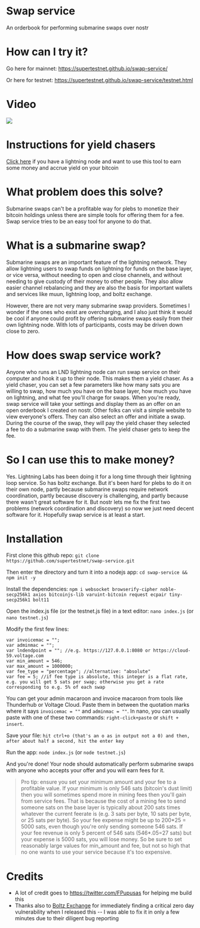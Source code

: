 # Swap service
An orderbook for performing submarine swaps over nostr

# How can I try it?

Go here for mainnet: https://supertestnet.github.io/swap-service/

Or here for testnet: https://supertestnet.github.io/swap-service/testnet.html

# Video

[![](https://supertestnet.github.io/swap-service/swap-service-screenshot-with-youtube-logo.png)](https://www.youtube.com/watch?v=mVWufwzQ_RI)

# Instructions for yield chasers

[Click here](#installation) if you have a lightning node and want to use this tool to earn some money and accrue yield on your bitcoin

# What problem does this solve?

Submarine swaps can't be a profitable way for plebs to monetize their bitcoin holdings unless there are simple tools for offering them for a fee. Swap service tries to be an easy tool for anyone to do that.

# What is a submarine swap?

Submarine swaps are an important feature of the lightning network. They allow lightning users to swap funds on lightning for funds on the base layer, or vice versa, without needing to open and close channels, and without needing to give custody of their money to other people. They also allow easier channel rebalancing and they are also the basis for important wallets and services like muun, lightning loop, and boltz exchange.

However, there are not very many submarine swap providers. Sometimes I wonder if the ones who exist are overcharging, and I also just think it would be cool if anyone could profit by offering submarine swaps easily from their own lightning node. With lots of participants, costs may be driven down close to zero.

# How does swap service work?

Anyone who runs an LND lightning node can run swap service on their computer and hook it up to their node. This makes them a yield chaser. As a yield chaser, you can set a few parameters like how many sats you are willing to swap, how much you have on the base layer, how much you have on lightning, and what fee you'll charge for swaps. When you're ready, swap service will take your settings and display them as an offer on an open orderbook I created on nostr. Other folks can visit a simple website to view everyone's offers. They can also select an offer and initiate a swap. During the course of the swap, they will pay the yield chaser they selected a fee to do a submarine swap with them. The yield chaser gets to keep the fee.

# So I can use this to make money?

Yes. Lightning Labs has been doing it for a long time through their lightning loop service. So has boltz exchange. But it's been hard for plebs to do it on their own node, partly because submarine swaps require network coordination, partly because discovery is challenging, and partly because there wasn't great software for it. But nostr lets me fix the first two problems (network coordination and discovery) so now we just need decent software for it. Hopefully swap service is at least a start.

# Installation

First clone this github repo: `git clone https://github.com/supertestnet/swap-service.git`

Then enter the directory and turn it into a nodejs app: `cd swap-service && npm init -y`

Install the dependencies: `npm i websocket browserify-cipher noble-secp256k1 axios bitcoinjs-lib varuint-bitcoin request ecpair tiny-secp256k1 bolt11`

Open the index.js file (or the testnet.js file) in a text editor: `nano index.js` (or `nano testnet.js`)

Modify the first few lines:

```
var invoicemac = "";
var adminmac = "";
var lndendpoint = ""; //e.g. https://127.0.0.1:8080 or https://cloud-59.voltage.com
var min_amount = 546;
var max_amount = 1000000;
var fee_type = "percentage"; //alternative: "absolute"
var fee = 5; //if fee type is absolute, this integer is a flat rate, e.g. you will get 5 sats per swap; otherwise you get a rate corresponding to e.g. 5% of each swap
```

You can get your admin macaroon and invoice macaroon from tools like Thunderhub or Voltage Cloud. Paste them in between the quotation marks where it says `invoicemac = ""` and `adminmac = ""`. In nano, you can usually paste with one of these two commands: `right-click+paste` or `shift + insert`.

Save your file: `hit ctrl+o (that's an o as in output not a 0) and then, after about half a second, hit the enter key`

Run the app: `node index.js` (or `node testnet.js`)

And you're done! Your node should automatically perform submarine swaps with anyone who accepts your offer and you will earn fees for it.

> Pro tip: ensure you set your minimum amount and your fee to a profitable value. If your minimum is only 546 sats (bitcoin's dust limit) then you will sometimes spend more in mining fees then you'll gain from service fees. That is because the cost of a mining fee to send someone sats on the base layer is typically about 200 sats times whatever the current feerate is (e.g. 3 sats per byte, 10 sats per byte, or 25 sats per byte). So your fee expense might be up to 200\*25 = 5000 sats, even though you're only sending someone 546 sats. If your fee revenue is only 5 percent of 546 sats (546\*.05=27 sats) but your expense is 5000 sats, you will lose money. So be sure to set reasonably large values for min_amount and fee, but not so high that no one wants to use your service because it's too expensive.

# Credits

- A lot of credit goes to https://twitter.com/FPupusas for helping me  build this
- Thanks also to [Boltz Exchange](https://boltz.exchange/) for immediately finding a critical zero day vulnerability when I released this -- I was able to fix it in only a few minutes due to their diligent bug reporting
